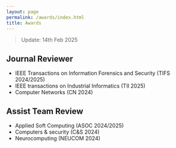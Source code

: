```yaml
---
layout: page
permalink: /awards/index.html
title: Awards
---
```


> Update: 14th Feb 2025

## Journal Reviewer

- IEEE Transactions on Information Forensics and Security (TIFS 2024/2025)
- IEEE transactions on Industrial Informatics (TII 2025)
- Computer Networks (CN 2024)

## Assist Team Review

- Applied Soft Computing (ASOC 2024/2025)
- Computers & security (C&S 2024)
- Neurocomputing (NEUCOM 2024)
<br>
